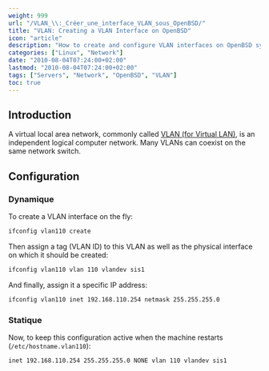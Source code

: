 ```yaml
---
weight: 999
url: "/VLAN_\\:_Créer_une_interface_VLAN_sous_OpenBSD/"
title: "VLAN: Creating a VLAN Interface on OpenBSD"
icon: "article"
description: "How to create and configure VLAN interfaces on OpenBSD systems, both dynamically and statically."
categories: ["Linux", "Network"]
date: "2010-08-04T07:24:00+02:00"
lastmod: "2010-08-04T07:24:00+02:00"
tags: ["Servers", "Network", "OpenBSD", "VLAN"]
toc: true
---
```


## Introduction

A virtual local area network, commonly called [VLAN (for Virtual LAN)](https://fr.wikipedia.org/wiki/VLAN), is an independent logical computer network. Many VLANs can coexist on the same network switch.

## Configuration

### Dynamique

To create a VLAN interface on the fly:

```bash
ifconfig vlan110 create
```

Then assign a tag (VLAN ID) to this VLAN as well as the physical interface on which it should be created:

```bash
ifconfig vlan110 vlan 110 vlandev sis1
```

And finally, assign it a specific IP address:

```bash
ifconfig vlan110 inet 192.168.110.254 netmask 255.255.255.0
```

### Statique

Now, to keep this configuration active when the machine restarts (`/etc/hostname.vlan110`):

```bash
inet 192.168.110.254 255.255.255.0 NONE vlan 110 vlandev sis1
```